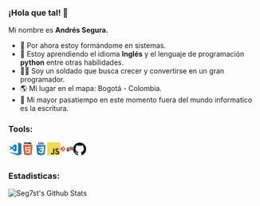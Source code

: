 ### ¡Hola que tal! 👋

Mi nombre es **Andrés Segura.**

- 💪 Por ahora estoy formándome en sistemas.
- 🌱 Estoy aprendiendo el idioma **Inglés** y el lenguaje de programación **python** entre otras habilidades.
- 🧙‍♂️ Soy un soldado que busca crecer y convertirse en un gran programador.
- 🌎 Mi lugar en el mapa: Bogotá - Colombia.
- 📔 Mi mayor pasatiempo en este momento fuera del mundo informatico es la escritura.

### Tools:
<!-- Iconos  -->

<img align="left" alt="Visual Studio Code" width="26px" src="https://raw.githubusercontent.com/github/explore/80688e429a7d4ef2fca1e82350fe8e3517d3494d/topics/visual-studio-code/visual-studio-code.png" />

<img align="left" alt="HTML5" width="26px" src="https://raw.githubusercontent.com/github/explore/80688e429a7d4ef2fca1e82350fe8e3517d3494d/topics/html/html.png" />

<img align="left" alt="CSS3" width="26px" src="https://raw.githubusercontent.com/github/explore/80688e429a7d4ef2fca1e82350fe8e3517d3494d/topics/css/css.png" />

<img align="left" alt="JavaScript" width="26px" src="https://raw.githubusercontent.com/github/explore/80688e429a7d4ef2fca1e82350fe8e3517d3494d/topics/javascript/javascript.png" />

<img align="left" alt="Git" width="26px" src="https://raw.githubusercontent.com/github/explore/80688e429a7d4ef2fca1e82350fe8e3517d3494d/topics/git/git.png" />

<img align="left" alt="GitHub" width="26px" src="https://raw.githubusercontent.com/github/explore/78df643247d429f6cc873026c0622819ad797942/topics/github/github.png" />
<br/>
<br/>

### Estadisticas:
<img align="left" alt="Seg7st's Github Stats" src="https://github-readme-stats.vercel.app/api?username=Seg7st&show_icons=true&hide_border=true" />

<br>



<!--
Estadisticas en thema oscuro
<img align="center" src="https://github-readme-stats.vercel.app/api?username=Andr7st&show_icons=true&theme=dark" />

**Seg7st/Seg7st** is a ✨ _special_ ✨ repository because its `README.md` (this file) appears on your GitHub profile.

Here are some ideas to get you started:

- 🔭 I’m currently working on ...
- 🌱 I’m currently learning ...
- 👯 I’m looking to collaborate on ...
- 🤔 I’m looking for help with ...
- 💬 Ask me about ...
- 📫 How to reach me: ...
- 😄 Pronouns: ...
- ⚡ Fun fact: ...
-->
